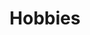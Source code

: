 ---
layout: page
title: Hobbies
nav: true
nav_order: 6
dropdown: true
children: 
    - title: Archery!
      permalink: /archery/
    - title: Desmos
      permalink: /desmos/
---